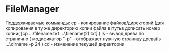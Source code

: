 # FileManager
Поддерживаемые комманды:
  cp - копирование файлов/директорий (для копирования в ту же директорию копии файла в путьв дописать номер копии( [cp ...\filename.txt ...\filename(2).txt] )
  ls - вывод древа по странично ( модификатор "-p" - отображает нужную страницу древа(ls ...\dirname -p 24 )
  cd - изменение текущей директории
